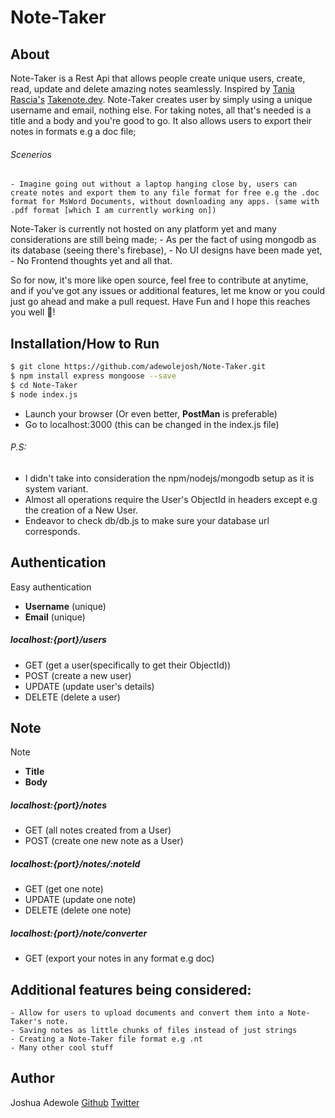 # Note-Taker


## About
Note-Taker is a Rest Api that allows people create unique users, create, read, update and delete amazing notes seamlessly. 
Inspired by [Tania Rascia's](https://taniarascia.com) [Takenote.dev](https://takenote.dev). 
Note-Taker creates user by simply using a unique username and email, nothing else. For taking notes, all that's needed 
is a title and a body and you're good to go. It also allows users to export their notes in formats e.g a doc file;

###### Scenerios
	- Imagine going out without a laptop hanging close by, users can create notes and export them to any file format for free e.g the .doc 								format for MsWord Documents, without downloading any apps. (same with .pdf format [which I am currently working on]) 


Note-Taker is currently not hosted on any platform yet and many considerations are still being made; 
	- As per the fact of using mongodb as its database (seeing there's firebase), 
	- No UI designs have been made yet, 
	- No Frontend thoughts yet and all that. 


So for now, it's more like open source, feel free to contribute at anytime, and if you've got any issues or additional features, let me know or you could just go ahead and make a pull request. Have Fun and I hope this reaches you well 💖!


## Installation/How to Run

```sh
$ git clone https://github.com/adewolejosh/Note-Taker.git
$ npm install express mongoose --save
$ cd Note-Taker
$ node index.js
```

- Launch your browser (Or even better, **PostMan** is preferable) 
- Go to localhost:3000 (this can be changed in the index.js file)



###### P.S: 
- I didn't take into consideration the npm/nodejs/mongodb setup as it is system variant.
- Almost all operations require the User's ObjectId in headers except e.g the creation of a New User.
- Endeavor to check db/db.js to make sure your database url corresponds.

## Authentication

Easy authentication 
- __Username__ (unique) 
- __Email__ (unique)

##### localhost:{port}/users
- GET (get a user(specifically to get their ObjectId))
- POST (create a new user)
- UPDATE (update user's details)
- DELETE (delete a user)

## Note 

Note 
- __Title__
- __Body__

##### localhost:{port}/notes 
- GET (all notes created from a User) 
- POST (create one new note as a User) 

##### localhost:{port}/notes/:noteId
- GET (get one note)
- UPDATE (update one note)
- DELETE (delete one note)

##### localhost:{port}/note/converter
- GET (export your notes in any format e.g doc)


## Additional features being considered:
	- Allow for users to upload documents and convert them into a Note-Taker's note.
	- Saving notes as little chunks of files instead of just strings
	- Creating a Note-Taker file format e.g .nt
	- Many other cool stuff


## Author
Joshua Adewole
[Github](https://github.com/adewolejosh) [Twitter](https://twitter.com/adewole_josh/)